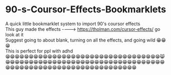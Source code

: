 # 90-s-Coursor-Effects-Bookmarklets
A quick little bookmarklet system to import 90's coursor effects <br/>
This guy made the effects ----> https://tholman.com/cursor-effects/ go look at it <br/>
Suggest going to about blank, turning on all the effects, and going wild 😁😁😁 <br/> 
This is perfect for ppl with adhd <br/>
😁😁😁😁😁😁😁😁😁😁😁😁😁😁😁😁😁😁😁😁😁😁😁😁😁😁😁😁😁😁😁😁😁😸😁😁😁😁😁😁😁😁😁😁😁😁😁😁😁😁😁😁😁😁😁😁😁😁😁😁😁😁😁😁😁😁😁😁😁😁😁😁😁😁😁😁😁😁😁😁😁😁😁😁😁😁😁😁😁😁😁😁😁😁😁😁
